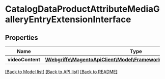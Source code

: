 # CatalogDataProductAttributeMediaGalleryEntryExtensionInterface

## Properties
Name | Type | Description | Notes
------------ | ------------- | ------------- | -------------
**videoContent** | [**\Webgriffe\MagentoApiClient\Model\FrameworkDataVideoContentInterface**](FrameworkDataVideoContentInterface.md) |  | [optional] 

[[Back to Model list]](../README.md#documentation-for-models) [[Back to API list]](../README.md#documentation-for-api-endpoints) [[Back to README]](../README.md)


